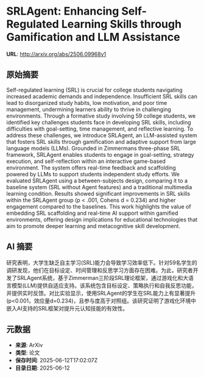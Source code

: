 # SRLAgent: Enhancing Self-Regulated Learning Skills through Gamification and LLM Assistance

**URL**: http://arxiv.org/abs/2506.09968v1

## 原始摘要

Self-regulated learning (SRL) is crucial for college students navigating
increased academic demands and independence. Insufficient SRL skills can lead
to disorganized study habits, low motivation, and poor time management,
undermining learners ability to thrive in challenging environments. Through a
formative study involving 59 college students, we identified key challenges
students face in developing SRL skills, including difficulties with
goal-setting, time management, and reflective learning. To address these
challenges, we introduce SRLAgent, an LLM-assisted system that fosters SRL
skills through gamification and adaptive support from large language models
(LLMs). Grounded in Zimmermans three-phase SRL framework, SRLAgent enables
students to engage in goal-setting, strategy execution, and self-reflection
within an interactive game-based environment. The system offers real-time
feedback and scaffolding powered by LLMs to support students independent study
efforts. We evaluated SRLAgent using a between-subjects design, comparing it to
a baseline system (SRL without Agent features) and a traditional multimedia
learning condition. Results showed significant improvements in SRL skills
within the SRLAgent group (p &lt; .001, Cohens d = 0.234) and higher engagement
compared to the baselines. This work highlights the value of embedding SRL
scaffolding and real-time AI support within gamified environments, offering
design implications for educational technologies that aim to promote deeper
learning and metacognitive skill development.


## AI 摘要

研究表明，大学生缺乏自主学习(SRL)能力会导致学习效率低下。针对59名学生的调研发现，他们在目标设定、时间管理和反思学习方面存在困难。为此，研究者开发了SRLAgent系统，基于Zimmerman三阶段SRL理论框架，通过游戏化和大语言模型(LLM)提供自适应支持。该系统包含目标设定、策略执行和自我反思功能，并提供实时反馈。对比实验显示，使用SRLAgent的学生在SRL能力上有显著提升(p<0.001，效应量d=0.234)，且参与度高于对照组。该研究证明了游戏化环境中嵌入AI支持的SRL框架对提升元认知技能的有效性。

## 元数据

- **来源**: ArXiv
- **类型**: 论文
- **保存时间**: 2025-06-12T17:02:07Z
- **目录日期**: 2025-06-12
